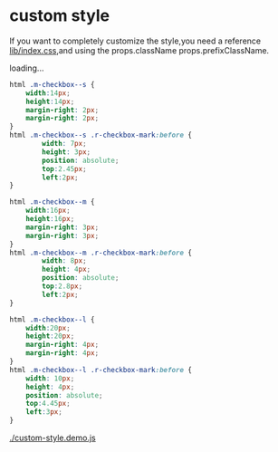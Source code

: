 # custom style

If you want to completely customize the style,you need a reference [lib/index.css](../lib/index.css),and using the props.className props.prefixClassName.

<div id="example__custom-style_node" class="fast-flow-demo">loading...</div>

````css
html .m-checkbox--s {
    width:14px;
    height:14px;
    margin-right: 2px;
    margin-right: 2px;
}
html .m-checkbox--s .r-checkbox-mark:before {
        width: 7px;
        height: 3px;
        position: absolute;
        top:2.45px;
        left:2px;
}

html .m-checkbox--m {
    width:16px;
    height:16px;
    margin-right: 3px;
    margin-right: 3px;
}
html .m-checkbox--m .r-checkbox-mark:before {
        width: 8px;
        height: 4px;
        position: absolute;
        top:2.8px;
        left:2px;
}

html .m-checkbox--l {
    width:20px;
    height:20px;
    margin-right: 4px;
    margin-right: 4px;
}
html .m-checkbox--l .r-checkbox-mark:before {
    width: 10px;
    height: 4px;
    position: absolute;
    top:4.45px;
    left:3px;
}
````

<!--MR-R {
    type: "pre",
    file: './custom-style.demo.js'
} -->
[./custom-style.demo.js](./custom-style.demo.js)
